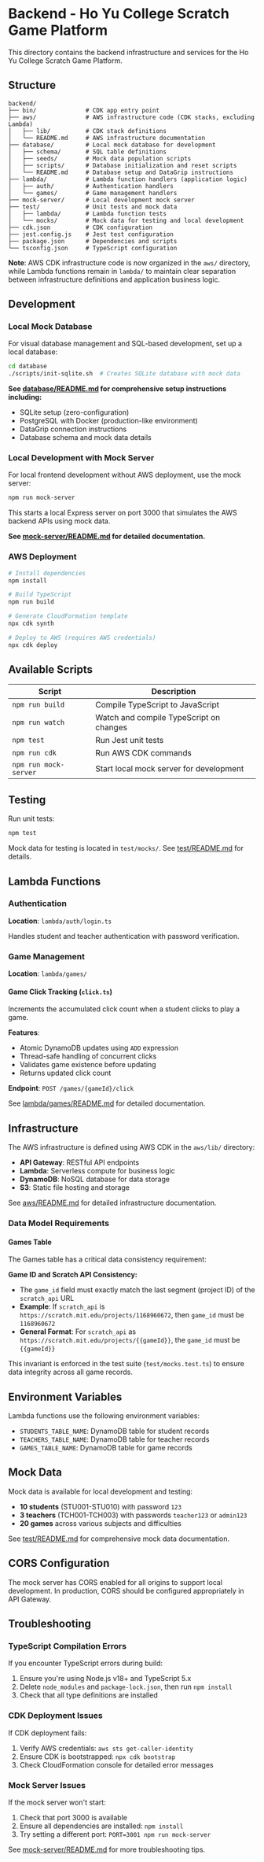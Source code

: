 # Backend - Ho Yu College Scratch Game Platform

This directory contains the backend infrastructure and services for the Ho Yu College Scratch Game Platform.

## Structure

```
backend/
├── bin/              # CDK app entry point
├── aws/              # AWS infrastructure code (CDK stacks, excluding Lambda)
│   ├── lib/          # CDK stack definitions
│   └── README.md     # AWS infrastructure documentation
├── database/         # Local mock database for development
│   ├── schema/       # SQL table definitions
│   ├── seeds/        # Mock data population scripts
│   ├── scripts/      # Database initialization and reset scripts
│   └── README.md     # Database setup and DataGrip instructions
├── lambda/           # Lambda function handlers (application logic)
│   ├── auth/         # Authentication handlers
│   └── games/        # Game management handlers
├── mock-server/      # Local development mock server
├── test/             # Unit tests and mock data
│   ├── lambda/       # Lambda function tests
│   └── mocks/        # Mock data for testing and local development
├── cdk.json          # CDK configuration
├── jest.config.js    # Jest test configuration
├── package.json      # Dependencies and scripts
└── tsconfig.json     # TypeScript configuration
```

**Note**: AWS CDK infrastructure code is now organized in the `aws/` directory, while Lambda functions remain in `lambda/` to maintain clear separation between infrastructure definitions and application business logic.

## Development

### Local Mock Database

For visual database management and SQL-based development, set up a local database:

```bash
cd database
./scripts/init-sqlite.sh  # Creates SQLite database with mock data
```

**See [database/README.md](database/README.md) for comprehensive setup instructions including:**
- SQLite setup (zero-configuration)
- PostgreSQL with Docker (production-like environment)
- DataGrip connection instructions
- Database schema and mock data details

### Local Development with Mock Server

For local frontend development without AWS deployment, use the mock server:

```bash
npm run mock-server
```

This starts a local Express server on port 3000 that simulates the AWS backend APIs using mock data.

**See [mock-server/README.md](mock-server/README.md) for detailed documentation.**

### AWS Deployment

```bash
# Install dependencies
npm install

# Build TypeScript
npm run build

# Generate CloudFormation template
npx cdk synth

# Deploy to AWS (requires AWS credentials)
npx cdk deploy
```

## Available Scripts

| Script | Description |
|--------|-------------|
| `npm run build` | Compile TypeScript to JavaScript |
| `npm run watch` | Watch and compile TypeScript on changes |
| `npm test` | Run Jest unit tests |
| `npm run cdk` | Run AWS CDK commands |
| `npm run mock-server` | Start local mock server for development |

## Testing

Run unit tests:

```bash
npm test
```

Mock data for testing is located in `test/mocks/`. See [test/README.md](test/README.md) for details.

## Lambda Functions

### Authentication

**Location**: `lambda/auth/login.ts`

Handles student and teacher authentication with password verification.

### Game Management

**Location**: `lambda/games/`

#### Game Click Tracking (`click.ts`)

Increments the accumulated click count when a student clicks to play a game.

**Features**:
- Atomic DynamoDB updates using `ADD` expression
- Thread-safe handling of concurrent clicks
- Validates game existence before updating
- Returns updated click count

**Endpoint**: `POST /games/{gameId}/click`

See [lambda/games/README.md](lambda/games/README.md) for detailed documentation.

## Infrastructure

The AWS infrastructure is defined using AWS CDK in the `aws/lib/` directory:

- **API Gateway**: RESTful API endpoints
- **Lambda**: Serverless compute for business logic
- **DynamoDB**: NoSQL database for data storage
- **S3**: Static file hosting and storage

See [aws/README.md](aws/README.md) for detailed infrastructure documentation.

### Data Model Requirements

#### Games Table
The Games table has a critical data consistency requirement:

**Game ID and Scratch API Consistency:**
- The `game_id` field must exactly match the last segment (project ID) of the `scratch_api` URL
- **Example**: If `scratch_api` is `https://scratch.mit.edu/projects/1168960672`, then `game_id` must be `1168960672`
- **General Format**: For `scratch_api` as `https://scratch.mit.edu/projects/{{gameId}}`, the `game_id` must be `{{gameId}}`

This invariant is enforced in the test suite (`test/mocks.test.ts`) to ensure data integrity across all game records.

## Environment Variables

Lambda functions use the following environment variables:

- `STUDENTS_TABLE_NAME`: DynamoDB table for student records
- `TEACHERS_TABLE_NAME`: DynamoDB table for teacher records
- `GAMES_TABLE_NAME`: DynamoDB table for game records

## Mock Data

Mock data is available for local development and testing:

- **10 students** (STU001-STU010) with password `123`
- **3 teachers** (TCH001-TCH003) with passwords `teacher123` or `admin123`
- **20 games** across various subjects and difficulties

See [test/README.md](test/README.md) for comprehensive mock data documentation.

## CORS Configuration

The mock server has CORS enabled for all origins to support local development. In production, CORS should be configured appropriately in API Gateway.

## Troubleshooting

### TypeScript Compilation Errors

If you encounter TypeScript errors during build:

1. Ensure you're using Node.js v18+ and TypeScript 5.x
2. Delete `node_modules` and `package-lock.json`, then run `npm install`
3. Check that all type definitions are installed

### CDK Deployment Issues

If CDK deployment fails:

1. Verify AWS credentials: `aws sts get-caller-identity`
2. Ensure CDK is bootstrapped: `npx cdk bootstrap`
3. Check CloudFormation console for detailed error messages

### Mock Server Issues

If the mock server won't start:

1. Check that port 3000 is available
2. Ensure all dependencies are installed: `npm install`
3. Try setting a different port: `PORT=3001 npm run mock-server`

See [mock-server/README.md](mock-server/README.md) for more troubleshooting tips.
